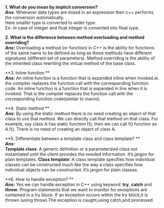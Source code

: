 **1. What do you mean by implicit conversion?**  
***Ans:*** Whenever data types are mixed in an expression then c++ performs the conversion automatically.  
Here smaller type is converted to wider type.  
Ex- in case of integer and float integer is converted into float type.


**2. What is the difference between method overloading and method overriding?**  
***Ans:*** Overloading a method (or function) in C++ is the ability for functions of the same name to be defined as long as these methods have different signatures (different set of parameters). Method overriding is the ability of the inherited class rewriting the virtual method of the base class.


**3. Inline function **  
***Ans:*** An inline function is a function that is expanded inline when invoked.ie. the compiler replaces the function call with the corresponding function code. An inline function is a function that is expanded in line when it is invoked. That is the compiler replaces the function call with the corresponding function code(similar to macro).


**4. Static method **  
***Ans:*** By using the static method there is no need creating an object of that class to use that method. We can directly call that method on that class. For example, say class A has static function f(), then we can call f() function as A.f(). There is no need of creating an object of class A.


**5. Differentiate between a template class and class template? **  
___Ans:___  
**Template class**: A generic definition or a parameterized class not instantiated until the client provides the needed information. It’s jargon for plain templates.
**Class template**: A class template specifies how individual classes can be constructed much like the way a class specifies how individual objects can be constructed. It’s jargon for plain classes.


**6. How to handle exception? **  
___Ans:___ Yes we can handle exception in C++ using keyword :**try**, **catch** and **throw**. Program statements that we want to monitor for exceptions are contained in a try block. If an exception occurs within the try block,it is thrown (using throw).The exception is caught,using catch,and processed.